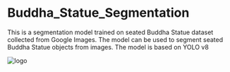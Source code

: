 # Buddha_Statue_Segmentation
This is a segmentation model trained on seated Buddha Statue dataset collected from Google Images. The model can be used to segment seated Buddha Statue objects from images. The model is based on YOLO v8

<img src="https://github.com/MalinduLiyanage/Buddha_Statue_Segmentation/assets/136006504/92a8902e-fb91-40b3-8301-dd94aa3691aa" alt="logo">
